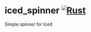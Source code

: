 # iced_spinner [![Rust](https://github.com/IohannRabeson/iced_spinner/actions/workflows/rust.yml/badge.svg)](https://github.com/IohannRabeson/iced_spinner/actions/workflows/rust.yml)
Simple spinner for Iced
